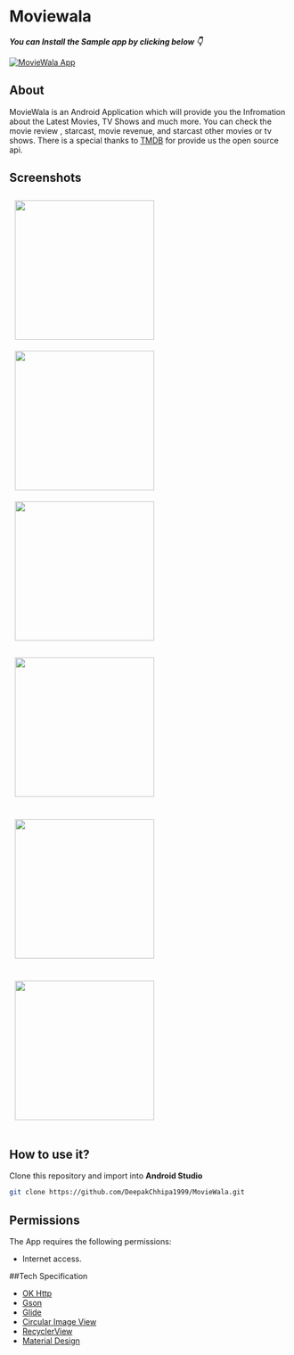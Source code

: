 # Moviewala

***You can Install the Sample app by clicking below 👇***

[![MovieWala App](https://img.shields.io/badge/MovieWala-APK-orange)](https://github.com/DeepakChhipa1999/MovieWala/blob/master/Screenshots/apk/debug/app-debug.apk)


## About

MovieWala is an Android Application which will provide you the Infromation about the Latest Movies, TV Shows and much more. You can check the movie review , starcast, movie revenue, and starcast other movies or tv shows. There is a special thanks to [TMDB](https://www.themoviedb.org/?language=en-USg) for provide us the open source api.

## Screenshots

[<img src="screenshots/screenshot1.png" align="left"
width="250"
    hspace="10" vspace="10">](Screenshots/Screenshot1.png)
[<img src="screenshots/screenshot2.png" align="center"
width="250"
    hspace="10" vspace="10">](Screenshots/Screenshot2.png)
[<img src="screenshots/screenshot3.png" align="center"
width="250"
    hspace="10" vspace="10">](Screenshots/Screenshot3.png)
[<img src="screenshots/screenshot4.png" align="center"
width="250"
    hspace="10" vspace="20">](Screenshots/Screenshot4.png)
    [<img src="screenshots/screenshot4.png" align="center"
width="250"
    hspace="10" vspace="20">](Screenshots/Screenshot5.png)
    [<img src="screenshots/screenshot4.png" align="center"
width="250"
    hspace="10" vspace="20">](Screenshots/Screenshot6.png)


## How to use it?
Clone this repository and import into **Android Studio**
```bash
git clone https://github.com/DeepakChhipa1999/MovieWala.git
```

## Permissions
The App requires the following permissions:
- Internet access.

##Tech Specification
- [OK Http](https://square.github.io/okhttp/)
- [Gson](https://github.com/google/gson)
- [Glide](https://github.com/bumptech/glide)
- [Circular Image View](https://github.com/hdodenhof/CircleImageView)
- [RecyclerView](https://developer.android.com/jetpack/androidx/releases/recyclerview)
- [Material Design](https://material.io/develop/android/components/)


